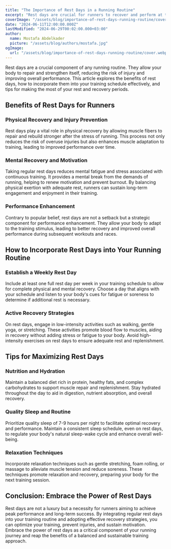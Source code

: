 ```yaml
---
title: "The Importance of Rest Days in a Running Routine"
excerpt: "Rest days are crucial for runners to recover and perform at their best. Learn the benefits of rest days, how to schedule them effectively, and tips for maximizing your rest and recovery."
coverImage: "/assets/blog/importance-of-rest-days-running-routine/cover.webp"
date: "2024-06-11T12:00:00.000Z"
lastModified: "2024-06-29T00:02:00.000+03:00"
author:
  name: Mostafa Abdelkader
  picture: "/assets/blog/authors/mostafa.jpg"
ogImage:
  url: "/assets/blog/importance-of-rest-days-running-routine/cover.webp"
---
```


Rest days are a crucial component of any running routine. They allow your body to repair and strengthen itself, reducing the risk of injury and improving overall performance. This article explores the benefits of rest days, how to incorporate them into your training schedule effectively, and tips for making the most of your rest and recovery periods.

## Benefits of Rest Days for Runners

### Physical Recovery and Injury Prevention

Rest days play a vital role in physical recovery by allowing muscle fibers to repair and rebuild stronger after the stress of running. This process not only reduces the risk of overuse injuries but also enhances muscle adaptation to training, leading to improved performance over time.

### Mental Recovery and Motivation

Taking regular rest days reduces mental fatigue and stress associated with continuous training. It provides a mental break from the demands of running, helping to renew motivation and prevent burnout. By balancing physical exertion with adequate rest, runners can sustain long-term engagement and enjoyment in their training.

### Performance Enhancement

Contrary to popular belief, rest days are not a setback but a strategic component for performance enhancement. They allow your body to adapt to the training stimulus, leading to better recovery and improved overall performance during subsequent workouts and races.

## How to Incorporate Rest Days into Your Running Routine

### Establish a Weekly Rest Day

Include at least one full rest day per week in your training schedule to allow for complete physical and mental recovery. Choose a day that aligns with your schedule and listen to your body's cues for fatigue or soreness to determine if additional rest is necessary.

### Active Recovery Strategies

On rest days, engage in low-intensity activities such as walking, gentle yoga, or stretching. These activities promote blood flow to muscles, aiding in recovery without adding stress or fatigue to your body. Avoid high-intensity exercises on rest days to ensure adequate rest and replenishment.

## Tips for Maximizing Rest Days

### Nutrition and Hydration

Maintain a balanced diet rich in protein, healthy fats, and complex carbohydrates to support muscle repair and replenishment. Stay hydrated throughout the day to aid in digestion, nutrient absorption, and overall recovery.

### Quality Sleep and Routine

Prioritize quality sleep of 7-9 hours per night to facilitate optimal recovery and performance. Maintain a consistent sleep schedule, even on rest days, to regulate your body's natural sleep-wake cycle and enhance overall well-being.

### Relaxation Techniques

Incorporate relaxation techniques such as gentle stretching, foam rolling, or massage to alleviate muscle tension and reduce soreness. These techniques promote relaxation and recovery, preparing your body for the next training session.

## Conclusion: Embrace the Power of Rest Days

Rest days are not a luxury but a necessity for runners aiming to achieve peak performance and long-term success. By integrating regular rest days into your training routine and adopting effective recovery strategies, you can optimize your training, prevent injuries, and sustain motivation. Embrace the power of rest days as a critical component of your running journey and reap the benefits of a balanced and sustainable training approach.
